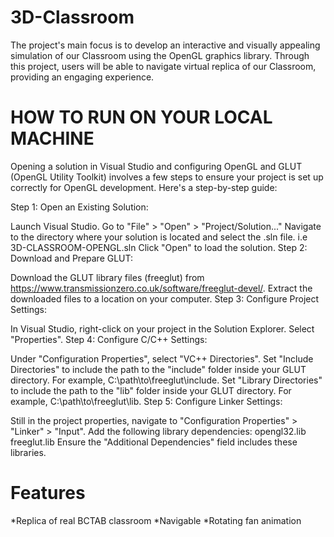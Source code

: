# 3D-Classroom
The project's main focus is to develop an interactive and visually appealing simulation of our Classroom using the OpenGL graphics library. Through this project, users will be able to navigate virtual replica of our Classroom, providing  an engaging experience.
# HOW TO RUN ON YOUR LOCAL MACHINE
Opening a solution in Visual Studio and configuring OpenGL and GLUT (OpenGL Utility Toolkit) involves a few steps to ensure your project is set up correctly for OpenGL development. Here's a step-by-step guide:

Step 1: Open an Existing Solution:

Launch Visual Studio.
Go to "File" > "Open" > "Project/Solution..."
Navigate to the directory where your solution is located and select the .sln file.
i.e 3D-CLASSROOM-OPENGL.sln
Click "Open" to load the solution.
Step 2: Download and Prepare GLUT:

Download the GLUT library files (freeglut) from https://www.transmissionzero.co.uk/software/freeglut-devel/.
Extract the downloaded files to a location on your computer.
Step 3: Configure Project Settings:

In Visual Studio, right-click on your project in the Solution Explorer.
Select "Properties".
Step 4: Configure C/C++ Settings:

Under "Configuration Properties", select "VC++ Directories".
Set "Include Directories" to include the path to the "include" folder inside your GLUT directory. For example, C:\path\to\freeglut\include.
Set "Library Directories" to include the path to the "lib" folder inside your GLUT directory. For example, C:\path\to\freeglut\lib.
Step 5: Configure Linker Settings:

Still in the project properties, navigate to "Configuration Properties" > "Linker" > "Input".
Add the following library dependencies:
opengl32.lib
freeglut.lib
Ensure the "Additional Dependencies" field includes these libraries.


# Features
*Replica of real BCTAB classroom
*Navigable
*Rotating fan animation
